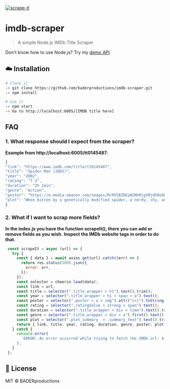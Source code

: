 [![scrape-it](https://i.epvpimg.com/swnvfab.png)](#)

# imdb-scraper
> A simple Node.js IMDb Title Scraper

Don't know how to use Node.js? Try my [demo API](https://inkthatquote.com/).

## :cloud: Installation

```sh
# Clone it
-> git clone https://github.com/baderproductions/imdb-scraper.git
-> npm install

# Use it
-> npm start
-> Go to http://localhost:6005/[IMDB title here]
```

## FAQ

### 1. What response should I expect from the scraper?

**Example from http://localhost:6005/tt0145487**:
  ```js
  {
  "link": "https://www.imdb.com/title/tt0145487",
  "title": "Spider-Man (2002)",
  "year": "2002",
  "rating": "7.3",
  "duration": "2h 1min",
  "genre": "Action",
  "poster": "https://m.media-amazon.com/images/M/MV5BZDEyN2NhMjgtMjdhNi00MmNlLWE5YTgtZGE4MzNjMTRlMGEwXkEyXkFqcGdeQXVyNDUyOTg3Njg@._V1_UX182_CR0,0,182,268_AL_.jpg",
  "plot": "When bitten by a genetically modified spider, a nerdy, shy, and awkward high school student gains spider-like abilities that he eventually must use to fight evil as a superhero after tragedy befalls his family."
}

  ```

### 2. What if I want to scrap more fields?

**In the index.js you have the function scrapeIt(), there you can add or remove fields as you wish.**
**Inspect the IMDb website tags in order to do that.**
 ```js
  const scrapeIt = async (url) => {
    try {
      const { data } = await axios.get(url).catch((err) => {
        return res.status(500).json({
          error: err,
        });
      });
      const selector = cheerio.load(data);
      const link = url;
      const title = selector(".title_wrapper > h1").text().trim();
      const year = selector(".title_wrapper > h1 > span > a").text();
      const poster = selector(".poster > a > img").attr("src").toString();
      const rating = selector(".ratingValue > strong > span").text();
      const duration = selector(".title_wrapper > div > time").text().trim();
      const genre = selector(".title_wrapper > div > a").first().text();
      const plot = selector(".plot_summary  > .summary_text").text().trim();
      return { link, title, year, rating, duration, genre, poster, plot };
    } catch {
      console.error(
        `ERROR: An error occurred while trying to fetch the IMDb url: ${url}`
      );
    }
  };

  ```

## :scroll: License

MIT © BADERproductions
